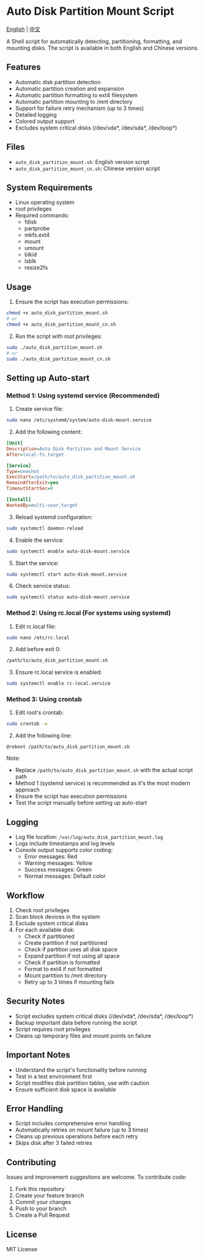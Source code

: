 # Auto Disk Partition Mount Script

[English](README.md) | [中文](README_CN.md)

A Shell script for automatically detecting, partitioning, formatting, and mounting disks. The script is available in both English and Chinese versions.

## Features

- Automatic disk partition detection
- Automatic partition creation and expansion
- Automatic partition formatting to ext4 filesystem
- Automatic partition mounting to /mnt directory
- Support for failure retry mechanism (up to 3 times)
- Detailed logging
- Colored output support
- Excludes system critical disks (/dev/vda*, /dev/sda*, /dev/loop*)

## Files

- `auto_disk_partition_mount.sh`: English version script
- `auto_disk_partition_mount_cn.sh`: Chinese version script

## System Requirements

- Linux operating system
- root privileges
- Required commands:
  - fdisk
  - partprobe
  - mkfs.ext4
  - mount
  - umount
  - blkid
  - lsblk
  - resize2fs

## Usage

1. Ensure the script has execution permissions:
```bash
chmod +x auto_disk_partition_mount.sh
# or
chmod +x auto_disk_partition_mount_cn.sh
```

2. Run the script with root privileges:
```bash
sudo ./auto_disk_partition_mount.sh
# or
sudo ./auto_disk_partition_mount_cn.sh
```

## Setting up Auto-start

### Method 1: Using systemd service (Recommended)

1. Create service file:
```bash
sudo nano /etc/systemd/system/auto-disk-mount.service
```

2. Add the following content:
```ini
[Unit]
Description=Auto Disk Partition and Mount Service
After=local-fs.target

[Service]
Type=oneshot
ExecStart=/path/to/auto_disk_partition_mount.sh
RemainAfterExit=yes
TimeoutStartSec=0

[Install]
WantedBy=multi-user.target
```

3. Reload systemd configuration:
```bash
sudo systemctl daemon-reload
```

4. Enable the service:
```bash
sudo systemctl enable auto-disk-mount.service
```

5. Start the service:
```bash
sudo systemctl start auto-disk-mount.service
```

6. Check service status:
```bash
sudo systemctl status auto-disk-mount.service
```

### Method 2: Using rc.local (For systems using systemd)

1. Edit rc.local file:
```bash
sudo nano /etc/rc.local
```

2. Add before exit 0:
```bash
/path/to/auto_disk_partition_mount.sh
```

3. Ensure rc.local service is enabled:
```bash
sudo systemctl enable rc-local.service
```

### Method 3: Using crontab

1. Edit root's crontab:
```bash
sudo crontab -e
```

2. Add the following line:
```
@reboot /path/to/auto_disk_partition_mount.sh
```

Note:
- Replace `/path/to/auto_disk_partition_mount.sh` with the actual script path
- Method 1 (systemd service) is recommended as it's the most modern approach
- Ensure the script has execution permissions
- Test the script manually before setting up auto-start

## Logging

- Log file location: `/var/log/auto_disk_partition_mount.log`
- Logs include timestamps and log levels
- Console output supports color coding:
  - Error messages: Red
  - Warning messages: Yellow
  - Success messages: Green
  - Normal messages: Default color

## Workflow

1. Check root privileges
2. Scan block devices in the system
3. Exclude system critical disks
4. For each available disk:
   - Check if partitioned
   - Create partition if not partitioned
   - Check if partition uses all disk space
   - Expand partition if not using all space
   - Check if partition is formatted
   - Format to ext4 if not formatted
   - Mount partition to /mnt directory
   - Retry up to 3 times if mounting fails

## Security Notes

- Script excludes system critical disks (/dev/vda*, /dev/sda*, /dev/loop*)
- Backup important data before running the script
- Script requires root privileges
- Cleans up temporary files and mount points on failure

## Important Notes

- Understand the script's functionality before running
- Test in a test environment first
- Script modifies disk partition tables, use with caution
- Ensure sufficient disk space is available

## Error Handling

- Script includes comprehensive error handling
- Automatically retries on mount failure (up to 3 times)
- Cleans up previous operations before each retry
- Skips disk after 3 failed retries

## Contributing

Issues and improvement suggestions are welcome. To contribute code:

1. Fork this repository
2. Create your feature branch
3. Commit your changes
4. Push to your branch
5. Create a Pull Request

## License

MIT License